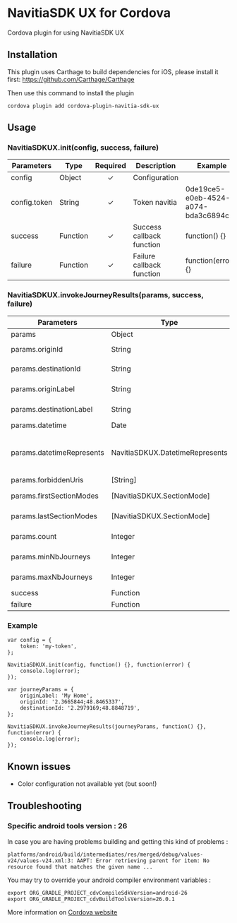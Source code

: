 # NavitiaSDK UX for Cordova

Cordova plugin for using NavitiaSDK UX

## Installation

This plugin uses Carthage to build dependencies for iOS, please install it first:
https://github.com/Carthage/Carthage

Then use this command to install the plugin

    cordova plugin add cordova-plugin-navitia-sdk-ux

## Usage

### NavitiaSDKUX.init(config, success, failure)

| Parameters | Type | Required | Description | Example |
| --- | --- |:---:| --- | --- |
| config | Object | ✓ | Configuration | |
| config.token | String | ✓ | Token navitia | 0de19ce5-e0eb-4524-a074-bda3c6894c19 |
| success | Function | ✓ | Success callback function | function() {} |
| failure | Function | ✓ | Failure callback function | function(error) {} |

### NavitiaSDKUX.invokeJourneyResults(params, success, failure)

| Parameters | Type | Required | Description | Example |
| --- | --- |:---:| --- | --- |
| params | Object | ✓ | Parameters of the screen | |
| params.originId | String | ✓ | Origin coordinates, following the format `lon;lat` | 2.3665844;48.8465337 |
| params.destinationId | String | ✓ | Destination coordinates, following the format `lon;lat` | 2.2979169;48.8848719 |
| params.originLabel | String | ✗ | Origin label, if not set the address will be displayed | Home |
| params.destinationLabel | String | ✗ | Destination label, if not set the address will be displayed | Work |
| params.datetime | Date | ✗ | Requested date and time for journey results | new Date() |
| params.datetimeRepresents | NavitiaSDKUX.DatetimeRepresents | ✗ | Can be `NavitiaSDKUX.DatetimeRepresents.DEPARTURE` (journeys after datetime) or `NavitiaSDKUX.DatetimeRepresents.ARRIVAL` (journeys before datetime). | NavitiaSDKUX.DatetimeRepresents.DEPARTURE |
| params.forbiddenUris | [String] | ✗ | List of navitia uris | ['commercial_mode:Bus', 'line:1'] |
| params.firstSectionModes | [NavitiaSDKUX.SectionMode] | ✗ | List of modes to use at the begining of the journey | [NavitiaSDKUX.SectionMode.CAR] |
| params.lastSectionModes | [NavitiaSDKUX.SectionMode] | ✗ | List of modes to use at the end of the journey | [NavitiaSDKUX.SectionMode.BIKE, NavitiaSDKUX.SectionMode.BSS] |
| params.count | Integer | ✗ | The number of journeys that will be displayed | 3 |
| params.minNbJourneys | Integer | ✗ | The minimum number of journeys that will be displayed | 3 |
| params.maxNbJourneys | Integer | ✗ | The maximum number of journeys that will be displayed | 10 |
| success | Function | ✓ | Success callback function | function() {} |
| failure | Function | ✓ | Failure callback function | function(error) {} |

### Example

    var config = {
        token: 'my-token',
    };

    NavitiaSDKUX.init(config, function() {}, function(error) {
        console.log(error);
    });

    var journeyParams = {
        originLabel: 'My Home',
        originId: '2.3665844;48.8465337',
        destinationId: '2.2979169;48.8848719',
    };

    NavitiaSDKUX.invokeJourneyResults(journeyParams, function() {}, function(error) {
        console.log(error);
    });

## Known issues

- Color configuration not available yet (but soon!)

## Troubleshooting
### Specific android tools version : 26
In case you are having problems building and getting this kind of problems :
```
platforms/android/build/intermediates/res/merged/debug/values-v24/values-v24.xml:3: AAPT: Error retrieving parent for item: No resource found that matches the given name ...
```

You may try to override your android compiler environment variables :

```
export ORG_GRADLE_PROJECT_cdvCompileSdkVersion=android-26
export ORG_GRADLE_PROJECT_cdvBuildToolsVersion=26.0.1
```

More information on [Cordova website](https://cordova.apache.org/docs/en/7.x/guide/platforms/android/index.html#setting-gradle-properties) 